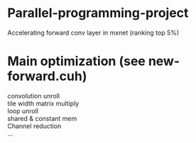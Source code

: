 # Parallel-programming-project
Accelerating forward conv layer in mxnet (ranking top 5%)

# Main optimization (see new-forward.cuh)
convolution unroll \
tile width matrix multiply \
loop unroll \
shared & constant mem \
Channel reduction \
...

